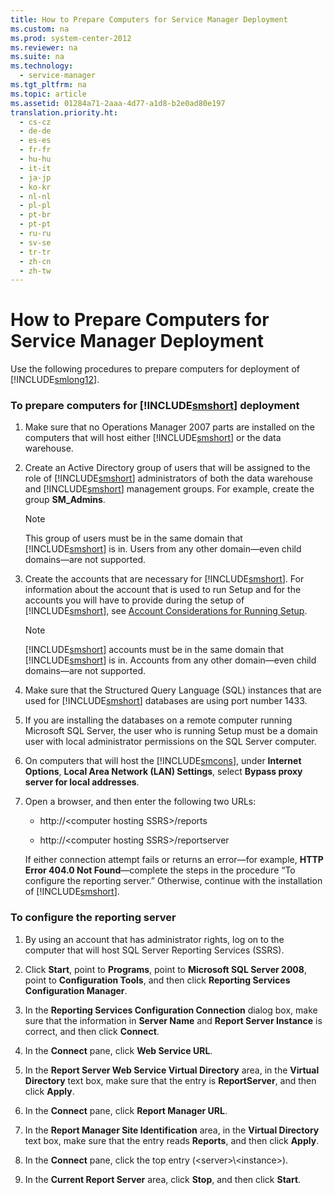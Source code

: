 ```yaml
---
title: How to Prepare Computers for Service Manager Deployment
ms.custom: na
ms.prod: system-center-2012
ms.reviewer: na
ms.suite: na
ms.technology: 
  - service-manager
ms.tgt_pltfrm: na
ms.topic: article
ms.assetid: 01284a71-2aaa-4d77-a1d8-b2e0ad80e197
translation.priority.ht: 
  - cs-cz
  - de-de
  - es-es
  - fr-fr
  - hu-hu
  - it-it
  - ja-jp
  - ko-kr
  - nl-nl
  - pl-pl
  - pt-br
  - pt-pt
  - ru-ru
  - sv-se
  - tr-tr
  - zh-cn
  - zh-tw
---
```

# How to Prepare Computers for Service Manager Deployment
Use the following procedures to prepare computers for deployment of [!INCLUDE[smlong12](../../../sm/deploy/deploy-guide/includes/smlong12_md.md)].  
  
### To prepare computers for [!INCLUDE[smshort](../../../sm/deploy/deploy-guide/includes/smshort_md.md)] deployment  
  
1.  Make sure that no Operations Manager 2007 parts are installed on the computers that will host either [!INCLUDE[smshort](../../../sm/deploy/deploy-guide/includes/smshort_md.md)] or the data warehouse.  
  
2.  Create an Active Directory group of users that will be assigned to the role of [!INCLUDE[smshort](../../../sm/deploy/deploy-guide/includes/smshort_md.md)] administrators of both the data warehouse and [!INCLUDE[smshort](../../../sm/deploy/deploy-guide/includes/smshort_md.md)] management groups. For example, create the group **SM\_Admins**.  
  
    > [!NOTE]  
    >  This group of users must be in the same domain that [!INCLUDE[smshort](../../../sm/deploy/deploy-guide/includes/smshort_md.md)] is in. Users from any other domain—even child domains—are not supported.  
  
3.  Create the accounts that are necessary for [!INCLUDE[smshort](../../../sm/deploy/deploy-guide/includes/smshort_md.md)]. For information about the account that is used to run Setup and for the accounts you will have to provide during the setup of [!INCLUDE[smshort](../../../sm/deploy/deploy-guide/includes/smshort_md.md)], see [Account Considerations for Running Setup](../../../sm/plan/planning/Account-Considerations-for-Running-Setup.md).  
  
    > [!NOTE]  
    >  [!INCLUDE[smshort](../../../sm/deploy/deploy-guide/includes/smshort_md.md)] accounts must be in the same domain that [!INCLUDE[smshort](../../../sm/deploy/deploy-guide/includes/smshort_md.md)] is in. Accounts from any other domain—even child domains—are not supported.  
  
4.  Make sure that the Structured Query Language \(SQL\) instances that are used for [!INCLUDE[smshort](../../../sm/deploy/deploy-guide/includes/smshort_md.md)] databases are using port number 1433.  
  
5.  If you are installing the databases on a remote computer running Microsoft SQL Server, the user who is running Setup must be a domain user with local administrator permissions on the SQL Server computer.  
  
6.  On computers that will host the [!INCLUDE[smcons](../../../sm/deploy/deploy-guide/includes/smcons_md.md)], under **Internet Options**, **Local Area Network \(LAN\) Settings**, select **Bypass proxy server for local addresses**.  
  
7.  Open a browser, and then enter the following two URLs:  
  
    -   http:\/\/\<computer hosting SSRS\>\/reports  
  
    -   http:\/\/\<computer hosting SSRS\>\/reportserver  
  
     If either connection attempt fails or returns an error—for example, **HTTP Error 404.0 Not Found**—complete the steps in the procedure “To configure the reporting server.” Otherwise, continue with the installation of [!INCLUDE[smshort](../../../sm/deploy/deploy-guide/includes/smshort_md.md)].  
  
### To configure the reporting server  
  
1.  By using an account that has administrator rights, log on to the computer that will host SQL Server Reporting Services \(SSRS\).  
  
2.  Click **Start**, point to **Programs**, point to **Microsoft SQL Server 2008**, point to **Configuration Tools**, and then click **Reporting Services Configuration Manager**.  
  
3.  In the **Reporting Services Configuration Connection** dialog box, make sure that the information in **Server Name** and **Report Server Instance** is correct, and then click **Connect**.  
  
4.  In the **Connect** pane, click **Web Service URL**.  
  
5.  In the **Report Server Web Service Virtual Directory** area, in the **Virtual Directory** text box, make sure that the entry is **ReportServer**, and then click **Apply**.  
  
6.  In the **Connect** pane, click **Report Manager URL**.  
  
7.  In the **Report Manager Site Identification** area, in the **Virtual Directory** text box, make sure that the entry reads **Reports**, and then click **Apply**.  
  
8.  In the **Connect** pane, click the top entry \(\<server\>\\\<instance\>\).  
  
9. In the **Current Report Server** area, click **Stop**, and then click **Start**.